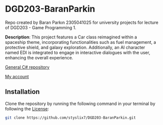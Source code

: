 # DGD203-BaranParkin

Repo created by Baran Parkın 2305041025 for university projects for lecture of DGD203 - Game Programming 1.

**Description**: This project features a Car class reimagined within a spaceship theme, incorporating functionalities such as fuel management, a protective shield, and galaxy exploration. Additionally, an AI character named EDI is integrated to engage in interactive dialogues with the user, enhancing the overall experience.

[General C# repository](https://github.com/styslix7/CSharp-Repo)

[My account](https://github.com/styslix7)

## Installation

Clone the repository by running the following command in your terminal by following the [License](#license):
```bash
git clone https://github.com/styslix7/DGD203-BaranParkin.git
